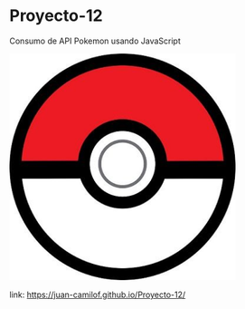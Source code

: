 # Proyecto-12

Consumo de API Pokemon usando JavaScript
 
<img src="https://raw.githubusercontent.com/Juan-CamiloF/Proyecto-12/master/assets/img/pokeapi.png" width="400px" height="400px">

link: https://juan-camilof.github.io/Proyecto-12/
